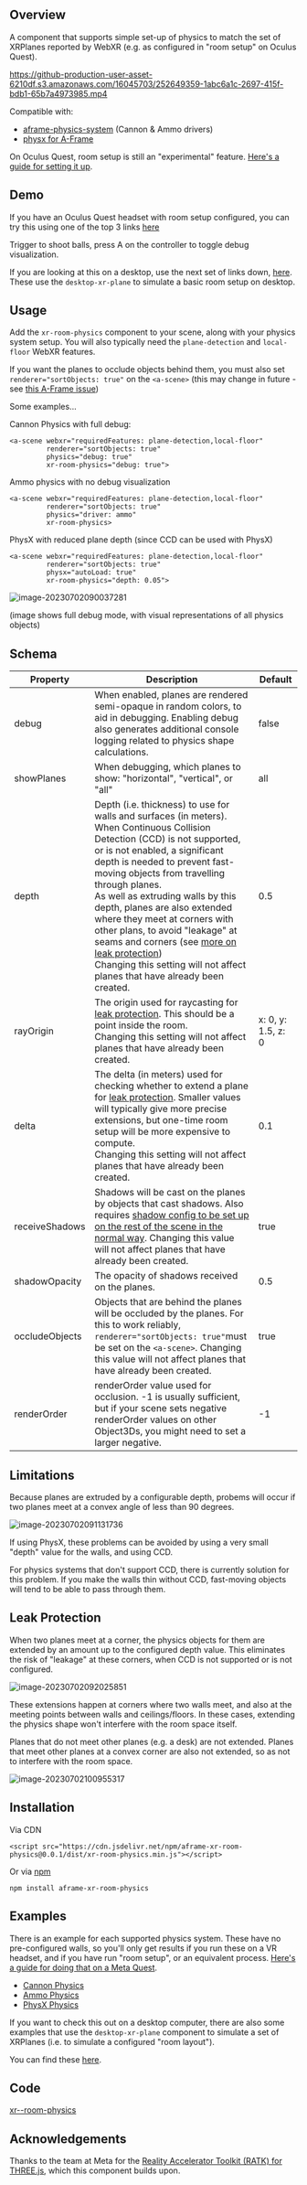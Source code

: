 ## Overview

A component that supports simple set-up of physics to match the set of XRPlanes reported by WebXR (e.g. as configured in "room setup" on Oculus Quest).

https://github-production-user-asset-6210df.s3.amazonaws.com/16045703/252649359-1abc6a1c-2697-415f-bdb1-65b7a4973985.mp4

Compatible with:

- [aframe-physics-system](https://github.com/c-frame/aframe-physics-system) (Cannon & Ammo drivers)
- [physx for A-Frame](https://github.com/c-frame/physx) 

On Oculus Quest, room setup is still an "experimental" feature.  [Here's a guide for setting it up](https://www.androidcentral.com/gaming/virtual-reality/how-to-set-up-your-room-for-meta-quest-pro-mixed-reality).



## Demo

If you have an Oculus Quest headset with room setup configured, you can try this using one of the top 3 links [here](https://diarmidmackenzie.github.io/aframe-components/components/xr-room-physics/test/)

Trigger to shoot balls, press A on the controller to toggle debug visualization.

If you are looking at this on a desktop, use the next set of links down, [here](https://diarmidmackenzie.github.io/aframe-components/components/xr-room-physics/test/#:~:text=testing%20on%20desktop).  These use the `desktop-xr-plane` to simulate a basic room setup on desktop.



## Usage

Add the `xr-room-physics` component to your scene, along with your physics system setup.  You will also typically need the `plane-detection` and `local-floor` WebXR features.

If you want the planes to occlude objects behind them, you must also set `renderer="sortObjects: true"` on the `<a-scene>` (this may change in future - see [this A-Frame issue](https://github.com/aframevr/aframe/issues/5332))

Some examples...

Cannon Physics with full debug:

```
<a-scene webxr="requiredFeatures: plane-detection,local-floor"
         renderer="sortObjects: true"
         physics="debug: true"
         xr-room-physics="debug: true">
```



Ammo physics with no debug visualization

```
<a-scene webxr="requiredFeatures: plane-detection,local-floor"
         renderer="sortObjects: true"
         physics="driver: ammo"
         xr-room-physics>
```



PhysX with reduced plane depth (since CCD can be used with PhysX)

```
<a-scene webxr="requiredFeatures: plane-detection,local-floor"
         renderer="sortObjects: true"
         physx="autoLoad: true"
         xr-room-physics="depth: 0.05">
```

![image-20230702090037281](image-20230702090037281.png)

(image shows full debug mode, with visual representations of all physics objects)

## Schema


| Property       | Description                                                  | Default            |
| -------------- | ------------------------------------------------------------ | ------------------ |
| debug          | When enabled, planes are rendered semi-opaque in random colors, to aid in debugging.  Enabling debug also generates additional console logging related to physics shape calculations. | false              |
| showPlanes     | When debugging, which planes to show: "horizontal", "vertical", or "all" | all                |
| depth          | Depth (i.e. thickness) to use for walls and surfaces (in meters).  When  Continuous Collision Detection (CCD) is not supported, or is not enabled, a significant depth is needed to prevent fast-moving objects from travelling through planes.<br />As well as extruding walls by this depth, planes are also extended where they meet at corners with other plans, to avoid "leakage" at seams and corners (see [more on leak protection](#leak-protection))<br />Changing this setting will not affect planes that have already been created. | 0.5                |
| rayOrigin      | The origin used for raycasting for  [leak protection](#leak-protection).  This should be a point inside the room.<br />Changing this setting will not affect planes that have already been created. | x: 0, y: 1.5, z: 0 |
| delta          | The delta (in meters) used for checking whether to extend a plane for [leak protection](#leak-protection).  Smaller values will typically give more precise extensions, but one-time room setup will be more expensive to compute.<br />Changing this setting will not affect planes that have already been created. | 0.1                |
| receiveShadows | Shadows will be cast on the planes by objects that cast shadows.  Also requires [shadow config to be set up on the rest of the scene in the normal way](https://aframe.io/docs/1.4.0/components/shadow.html).  Changing this value will not affect planes that have already been created. | true               |
| shadowOpacity  | The opacity of shadows received on the planes.               | 0.5                |
| occludeObjects | Objects that are behind the planes will be occluded by the planes.  For this to work reliably, `renderer="sortObjects: true"`must be set on the `<a-scene>`.  Changing this value will not affect planes that have already been created. | true               |
| renderOrder    | renderOrder value used for occlusion.  -1 is usually sufficient, but if your scene sets negative renderOrder values on other Object3Ds, you might need to set a larger negative. | -1                 |



## Limitations

Because planes are extruded by a configurable depth, probems will occur if two planes meet at a convex angle of less than 90 degrees.

![image-20230702091131736](image-20230702091131736.png)

If using PhysX, these problems can be avoided by using a very small "depth" value for the walls, and using CCD.

For physics systems that don't support CCD, there is currently solution for this problem.  If you make the walls thin without CCD, fast-moving objects will tend to be able to pass through them.



## Leak Protection

When two planes meet at a corner, the physics objects for them are extended by an	 amount up to the configured depth value.  This eliminates the risk of "leakage" at these corners, when CCD is not supported or is not configured.

![image-20230702092025851](image-20230702092025851.png)

These extensions happen at corners where two walls meet, and also at the meeting points between walls and ceilings/floors.  In these cases, extending the physics shape won't interfere with the room space itself.

Planes that do not meet other planes (e.g. a desk) are not extended.  Planes that meet other planes at a convex corner are also not extended, so as not to interfere with the room space.

![image-20230702100955317](image-20230702100955317.png)



## Installation

Via CDN 
```
<script src="https://cdn.jsdelivr.net/npm/aframe-xr-room-physics@0.0.1/dist/xr-room-physics.min.js"></script>
```

Or via [npm](https://www.npmjs.com/package/aframe-polygon-wireframe)

```
npm install aframe-xr-room-physics
```



## Examples

There is an example for each supported physics system.  These have no pre-configured walls, so you'll only get results if you run these on a VR headset, and if you have run "room setup", or an equivalent process.  [Here's a guide for doing that on a Meta Quest](https://www.androidcentral.com/gaming/virtual-reality/how-to-set-up-your-room-for-meta-quest-pro-mixed-reality).

- [Cannon Physics](https://diarmidmackenzie.github.io/aframe-components/xr-room-physics/test/cannon-room.html)
- [Ammo Physics](https://diarmidmackenzie.github.io/aframe-components/xr-room-physics/test/ammo-room.html)
- [PhysX Physics](https://diarmidmackenzie.github.io/aframe-components/xr-room-physics/test/physx-room.html)



If you want to check this out on a desktop computer, there are also some examples that use the `desktop-xr-plane` component to simulate a set of XRPlanes (i.e. to simulate a configured "room layout").

You can find these [here](https://diarmidmackenzie.github.io/aframe-components/components/xr-room-physics/test/#:~:text=testing%20on%20desktop).



## Code

  [xr--room-physics](https://github.com/diarmidmackenzie/aframe-components/blob/main/components/xr=-room-physics/index.js)



## Acknowledgements

Thanks to the team at Meta for the [Reality Accelerator Toolkit (RATK) for THREE.js](https://github.com/meta-quest/reality-accelerator-toolkit), which this component builds upon.





